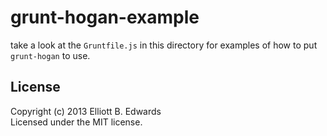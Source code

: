 # grunt-hogan-example

take a look at the `Gruntfile.js` in this directory for examples of how to put `grunt-hogan` to use.

## License
Copyright (c) 2013 Elliott B. Edwards  
Licensed under the MIT license.
